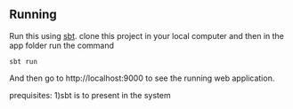 

## Running

Run this using [sbt](http://www.scala-sbt.org/).  clone this project in your local computer and then in the app folder run the command 

```
sbt run
```

And then go to http://localhost:9000 to see the running web application.

prequisites:
1)sbt is to present in the system
